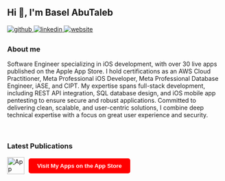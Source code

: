 ## Hi 👋, I'm Basel AbuTaleb  

<a href="https://github.com/Basilabt" target="_blank">
  <img src="https://img.shields.io/badge/github-%2324292e.svg?&style=for-the-badge&logo=github&logoColor=white" alt="github" style="margin-bottom: 5px;" />
</a>
<a href="https://www.linkedin.com/in/basel-abutaleb-1a491030b/" target="_blank">
  <img src="https://img.shields.io/badge/linkedin-%231E77B5.svg?&style=for-the-badge&logo=linkedin&logoColor=white" alt="linkedin" style="margin-bottom: 5px;" />
</a>
<!-- Website badge -->
<a href="https://engbaselabutaleb.com" target="_blank">
  <img src="https://img.shields.io/badge/website-%23FF0000.svg?&style=for-the-badge&logo=google-chrome&logoColor=white" alt="website" style="margin-bottom: 5px;" />
</a>

### About me  
Software Engineer specializing in iOS development, with over 30 live apps published on the Apple App Store. I hold certifications as an AWS Cloud Practitioner, Meta Professional iOS Developer, Meta Professional Database Engineer, iASE, and CIPT. My expertise spans full-stack development, including REST API integration, SQL database design, and iOS mobile app pentesting to ensure secure and robust applications. Committed to delivering clean, scalable, and user-centric solutions, I combine deep technical expertise with a focus on great user experience and security.

<br/>

<!-- Latest Publications Section -->
### Latest Publications

<div style="display: flex; align-items: center; gap: 15px; margin-top: 10px;">
  <!-- App Store icon -->
  <a href="https://apps.apple.com/developer/your-developer-id" target="_blank" style="display: flex; align-items: center; text-decoration: none;">
    <img src="https://upload.wikimedia.org/wikipedia/commons/9/9e/App_Store_%28iOS%29.svg" alt="App Store" style="height: 40px; margin-right: 10px;" />
    <button style="
      background-color: #FF0000;
      color: white;
      border: none;
      padding: 10px 20px;
      font-weight: bold;
      border-radius: 5px;
      cursor: pointer;
      ">
      Visit My Apps on the App Store
    </button>
  </a>
</div>
